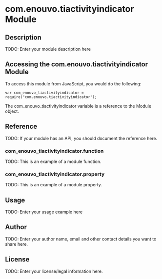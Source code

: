 # com.enouvo.tiactivityindicator Module

## Description

TODO: Enter your module description here

## Accessing the com.enouvo.tiactivityindicator Module

To access this module from JavaScript, you would do the following:

    var com_enouvo_tiactivityindicator = require("com.enouvo.tiactivityindicator");

The com_enouvo_tiactivityindicator variable is a reference to the Module object.

## Reference

TODO: If your module has an API, you should document
the reference here.

### com_enouvo_tiactivityindicator.function

TODO: This is an example of a module function.

### com_enouvo_tiactivityindicator.property

TODO: This is an example of a module property.

## Usage

TODO: Enter your usage example here

## Author

TODO: Enter your author name, email and other contact
details you want to share here.

## License

TODO: Enter your license/legal information here.
